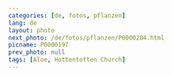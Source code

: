 ```yaml
---
categories: [de, fotos, pflanzen]
lang: de
layout: photo
next_photo: /de/fotos/pflanzen/P0000284.html
picname: P0000197
prev_photo: null
tags: [Aloe, Hottentotten Church]
---
```

